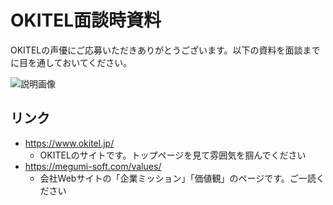 # OKITEL面談時資料

OKITELの声優にご応募いただきありがとうございます。以下の資料を面談までに目を通しておいてください。

![説明画像](https://github.com/megumi-soft/corporate-documents/blob/master/image.jpg?raw=true)

## リンク

- https://www.okitel.jp/
  - OKITELのサイトです。トップページを見て雰囲気を掴んでください
- https://megumi-soft.com/values/
  - 会社Webサイトの「企業ミッション」「価値観」のページです。ご一読ください
